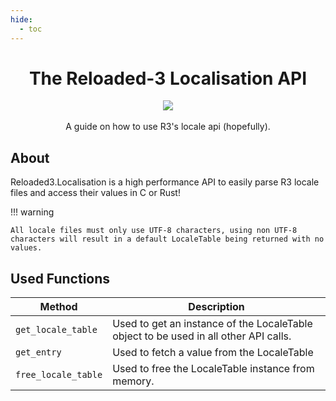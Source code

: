 ```yaml
---
hide:
  - toc
---
```


<div align="center">
	<h1>The Reloaded-3 Localisation API</h1>
	<img src="Reloaded/Images/Reloaded-Icon.png"/>
	<br/> <br/>
    A guide on how to use R3's locale api (hopefully).
    <br/>
</div>

## About

Reloaded3.Localisation is a high performance API to easily parse R3 locale files and access their values in C or Rust!

!!! warning

    All locale files must only use UTF-8 characters, using non UTF-8 characters will result in a default LocaleTable being returned with no values.

## Used Functions

| Method              | Description                                                                          |
|---------------------|--------------------------------------------------------------------------------------|
| `get_locale_table`  | Used to get an instance of the LocaleTable object to be used in all other API calls. |
| `get_entry`         | Used to fetch a value from the LocaleTable                                           |
| `free_locale_table` | Used to free the LocaleTable instance from memory.                                   |